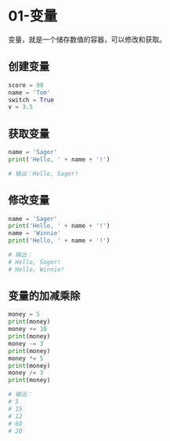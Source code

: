 # 01-变量

变量，就是一个储存数值的容器，可以修改和获取。

## 创建变量

```python
score = 99
name = 'Tom'
switch = True
v = 3.5
```

## 获取变量

```python
name = 'Sager'
print('Hello, ' + name + '!')

# 输出：Hello, Sager!
```

## 修改变量

```python
name = 'Sager'
print('Hello, ' + name + '!')
name = 'Winnie'
print('Hello, ' + name + '!')

# 输出：
# Hello, Sager!
# Hello, Winnie!
```

## 变量的加减乘除

```python
money = 5
print(money)
money += 10
print(money)
money -= 3
print(money)
money *= 5
print(money)
money /= 3
print(money)

# 输出：
# 5
# 15
# 12
# 60
# 20
```

